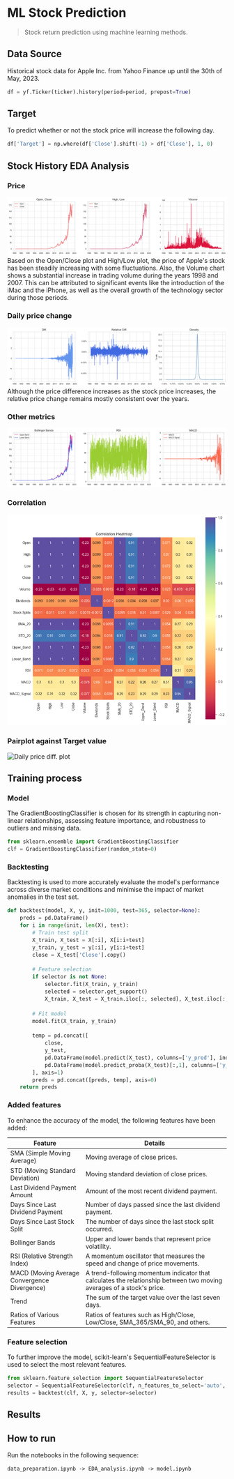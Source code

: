 # ML Stock Prediction
> Stock return prediction using machine learning methods.

## Data Source

Historical stock data for Apple Inc. from Yahoo Finance up until the 30th of May, 2023.

```python
df = yf.Ticker(ticker).history(period=period, prepost=True)
```

## Target
To predict whether or not the stock price will increase the following day.

```python
df['Target'] = np.where(df['Close'].shift(-1) > df['Close'], 1, 0)
```


## Stock History EDA Analysis

### Price
![Price/Volume plot](./images/EDA_0.png)
Based on the Open/Close plot and High/Low plot, the price of Apple's stock has been steadily increasing with some fluctuations. Also, the Volume chart shows a substantial increase in trading volume during the years 1998 and 2007. This can be attributed to significant events like the introduction of the iMac and the iPhone, as well as the overall growth of the technology sector during those periods.

### Daily price change
![Daily price diff. plot](./images/EDA_1.png)
Although the price difference increases as the stock price increases, the relative price change remains mostly consistent over the years.

### Other metrics
![Other plots](./images/EDA_2.png)

### Correlation
![Daily price diff. plot](./images/EDA_3.png)

### Pairplot against Target value
![Daily price diff. plot](./images/EDA_4.png)

## Training process

### Model

The GradientBoostingClassifier is chosen for its strength in capturing non-linear relationships, assessing feature importance, and robustness to outliers and missing data.

```python
from sklearn.ensemble import GradientBoostingClassifier
clf = GradientBoostingClassifier(random_state=0)
```

### Backtesting
Backtesting is used to more accurately evaluate the model's performance across diverse market conditions and minimise the impact of market anomalies in the test set.

```python
def backtest(model, X, y, init=1000, test=365, selector=None):
	preds = pd.DataFrame()
	for i in range(init, len(X), test):
		# Train test split
		X_train, X_test = X[:i], X[i:i+test]
		y_train, y_test = y[:i], y[i:i+test]
		close = X_test['Close'].copy()
		
		# Feature selection
		if selector is not None:
			selector.fit(X_train, y_train)
			selected = selector.get_support()
			X_train, X_test = X_train.iloc[:, selected], X_test.iloc[:, selected]
		
		# Fit model
		model.fit(X_train, y_train)

		temp = pd.concat([
			close,
			y_test,
			pd.DataFrame(model.predict(X_test), columns=['y_pred'], index=y_test.index),
			pd.DataFrame(model.predict_proba(X_test)[:,1], columns=['y_prob'], index=y_test.index)
		], axis=1)
		preds = pd.concat([preds, temp], axis=0)
	return preds
```

### Added features

To enhance the accuracy of the model, the following features have been added:

| Feature                                      | Details                                                                                                               |
|----------------------------------------------|-----------------------------------------------------------------------------------------------------------------------|
| SMA (Simple Moving Average)                  | Moving average of close prices.                                                                                       |
| STD (Moving Standard Deviation)              | Moving standard deviation of close prices.                                                                            |
| Last Dividend Payment Amount                 | Amount of the most recent dividend payment.                                                                           |
| Days Since Last Dividend Payment             | Number of days passed since the last dividend payment.                                                                |
| Days Since Last Stock Split                  | The number of days since the last stock split occurred.                                                               |
| Bollinger Bands                              | Upper and lower bands that represent price volatility.                                                                |
| RSI (Relative Strength Index)                | A momentum oscillator that measures the speed and change of price movements.                                          |
| MACD (Moving Average Convergence Divergence) | A trend-following momentum indicator that calculates the relationship between two moving averages of a stock's price. |
| Trend                                        | The sum of the target value over the last seven days.                                                                 |
| Ratios of Various Features                   | Ratios of features such as High/Close, Low/Close, SMA_365/SMA_90, and others.                                         |

### Feature selection

To further improve the model, scikit-learn's SequentialFeatureSelector is used to select the most relevant features.

```python
from sklearn.feature_selection import SequentialFeatureSelector
selector = SequentialFeatureSelector(clf, n_features_to_select='auto', n_jobs=-1)
results = backtest(clf, X, y, selector=selector)
```


## Results


## How to run
Run the notebooks in the following sequence:

    data_preparation.ipynb -> EDA_analysis.ipynb -> model.ipynb